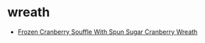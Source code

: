# wreath

 * [Frozen Cranberry Souffle With Spun Sugar Cranberry Wreath](index/f/frozen-cranberry-souffle-with-spun-sugar-cranberry-wreath-10938.json)
